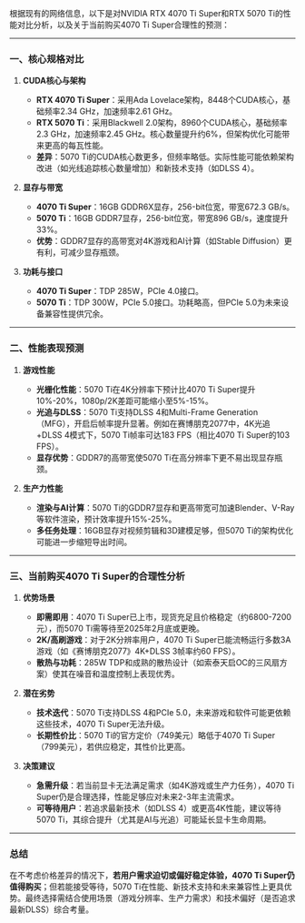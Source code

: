 根据现有的网络信息，以下是对NVIDIA RTX 4070 Ti Super和RTX 5070 Ti的性能对比分析，以及关于当前购买4070 Ti Super合理性的预测：

---

### **一、核心规格对比**
1. **CUDA核心与架构**  
   - **RTX 4070 Ti Super**：采用Ada Lovelace架构，8448个CUDA核心，基础频率2.34 GHz，加速频率2.61 GHz。  
   - **RTX 5070 Ti**：采用Blackwell 2.0架构，8960个CUDA核心，基础频率2.3 GHz，加速频率2.45 GHz。核心数量提升约6%，但架构优化可能带来更高的每瓦性能。  
   - **差异**：5070 Ti的CUDA核心数更多，但频率略低。实际性能可能依赖架构改进（如光线追踪核心数量增加）和新技术支持（如DLSS 4）。

2. **显存与带宽**  
   - **4070 Ti Super**：16GB GDDR6X显存，256-bit位宽，带宽672.3 GB/s。  
   - **5070 Ti**：16GB GDDR7显存，256-bit位宽，带宽896 GB/s，速度提升33%。  
   - **优势**：GDDR7显存的高带宽对4K游戏和AI计算（如Stable Diffusion）更有利，可减少显存瓶颈。

3. **功耗与接口**  
   - **4070 Ti Super**：TDP 285W，PCIe 4.0接口。  
   - **5070 Ti**：TDP 300W，PCIe 5.0接口。功耗略高，但PCIe 5.0为未来设备兼容性提供冗余。

---

### **二、性能表现预测**
1. **游戏性能**  
   - **光栅化性能**：5070 Ti在4K分辨率下预计比4070 Ti Super提升10%-20%，1080p/2K差距可能缩小至5%-15%。  
   - **光追与DLSS**：5070 Ti支持DLSS 4和Multi-Frame Generation（MFG），开启后帧率提升显著。例如在赛博朋克2077中，4K光追+DLSS 4模式下，5070 Ti帧率可达183 FPS（相比4070 Ti Super的103 FPS）。  
   - **显存优势**：GDDR7的高带宽使5070 Ti在高分辨率下更不易出现显存瓶颈。

2. **生产力性能**  
   - **渲染与AI计算**：5070 Ti的GDDR7显存和更高带宽可加速Blender、V-Ray等软件渲染，预计效率提升15%-25%。  
   - **多任务处理**：16GB显存对视频剪辑和3D建模足够，但5070 Ti的架构优化可能进一步缩短导出时间。

---

### **三、当前购买4070 Ti Super的合理性分析**
1. **优势场景**  
   - **即需即用**：4070 Ti Super已上市，现货充足且价格稳定（约6800-7200元），而5070 Ti需等待至2025年2月底或更晚。  
   - **2K/高刷游戏**：对于2K分辨率用户，4070 Ti Super已能流畅运行多数3A游戏（如《赛博朋克2077》4K+DLSS 3帧率约60 FPS）。  
   - **散热与功耗**：285W TDP和成熟的散热设计（如索泰天启OC的三风扇方案）使其在噪音和温度控制上表现优秀。

2. **潜在劣势**  
   - **技术迭代**：5070 Ti支持DLSS 4和PCIe 5.0，未来游戏和软件可能更依赖这些技术，4070 Ti Super无法升级。  
   - **长期性价比**：5070 Ti的官方定价（749美元）略低于4070 Ti Super（799美元），若供应稳定，其性价比更高。  

3. **决策建议**  
   - **急需升级**：若当前显卡无法满足需求（如4K游戏或生产力任务），4070 Ti Super仍是合理选择，性能足够应对未来2-3年主流需求。  
   - **可等待用户**：若追求最新技术（如DLSS 4）或更高4K性能，建议等待5070 Ti，其综合提升（尤其是AI与光追）可能延长显卡生命周期。

---

### **总结**
在不考虑价格差异的情况下，**若用户需求迫切或偏好稳定体验，4070 Ti Super仍值得购买**；但若能接受等待，5070 Ti在性能、新技术支持和未来兼容性上更具优势。最终选择需结合使用场景（游戏分辨率、生产力需求）和技术偏好（是否追求最新DLSS）综合考量。